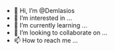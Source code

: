 - 👋 Hi, I’m @Demlasios
- 👀 I’m interested in ...
- 🌱 I’m currently learning ...
- 💞️ I’m looking to collaborate on ...
- 📫 How to reach me ...

<!---
Demlasios/Demlasios is a ✨ special ✨ repository because its `README.md` (this file) appears on your GitHub profile.
You can click the Preview link to take a look at your changes.
--->
